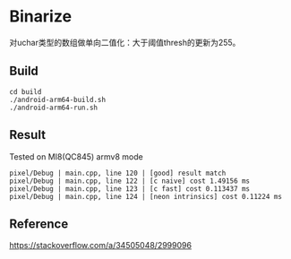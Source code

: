 # Binarize

对uchar类型的数组做单向二值化：大于阈值thresh的更新为255。

## Build
```
cd build
./android-arm64-build.sh
./android-arm64-run.sh
```

## Result
Tested on MI8(QC845) armv8 mode

```
pixel/Debug | main.cpp, line 120 | [good] result match
pixel/Debug | main.cpp, line 122 | [c naive] cost 1.49156 ms
pixel/Debug | main.cpp, line 123 | [c fast] cost 0.113437 ms
pixel/Debug | main.cpp, line 124 | [neon intrinsics] cost 0.11224 ms
```

## Reference

https://stackoverflow.com/a/34505048/2999096